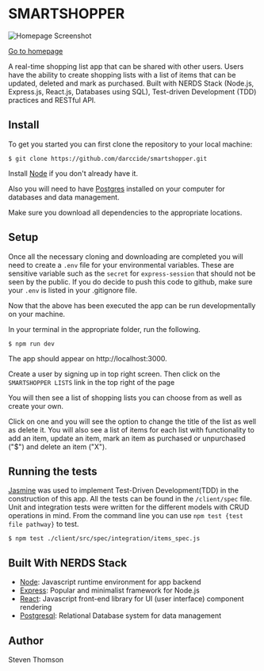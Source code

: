 # SMARTSHOPPER

![Homepage Screenshot](https://i.imgur.com/XXH9LpE.png)

[Go to homepage](https://smartshopper-final.herokuapp.com/static)

A real-time shopping list app that can be shared with other users. Users have the ability to create shopping lists with a list of items that can be updated, deleted and mark as purchased. Built with NERDS Stack (Node.js, Express.js, React.js, Databases using SQL), Test-driven Development (TDD) practices and RESTful API.

## Install

To get you started you can first clone the repository to your local machine:

```
$ git clone https://github.com/darccide/smartshopper.git

```

Install [Node](https://nodejs.org/en/download/) if you don't already have it.

Also you will need to have [Postgres](https://postgresql.org) installed on your computer for databases and data management.

Make sure you download all dependencies to the appropriate locations.

## Setup

Once all the necessary cloning and downloading are completed you will need to create a `.env` file for your environmental variables. These are sensitive variable such as the `secret` for `express-session` that should not be seen by the public. If you do decide to push this code to github, make sure your `.env` is listed in your .gitignore file.

Now that the above has been executed the app can be run developmentally on your machine.

In your terminal in the appropriate folder, run the following.

```
$ npm run dev
```

The app should appear on http://localhost:3000.

Create a user by signing up in top right screen. Then click on the `SMARTSHOPPER LISTS` link in the top right of the page

You will then see a list of shopping lists you can choose from as well as create your own.

Click on one and you will see the option to change the title of the list as well as delete it. You will also see a list of items for each list with functionality to add an item, update an item, mark an item as purchased or unpurchased ("\$") and delete an item ("X").

## Running the tests

[Jasmine](https://jasmine.github.io/) was used to implement Test-Driven Development(TDD) in the construction of this app. All the tests can be found in the `/client/spec` file. Unit and integration tests were written for the different models with CRUD operations in mind. From the command line you can use `npm test {test file pathway}` to test.

```
$ npm test ./client/src/spec/integration/items_spec.js
```

## Built With NERDS Stack

- [Node](https://nodejs.org/en/): Javascript runtime environment for app backend
- [Express](https://expressjs.com/): Popular and minimalist framework for Node.js
- [React](https://reactjs.org/): Javascript front-end library for UI (user interface) component rendering
- [Postgresql](https://www.postgresql.org/): Relational Database system for data management

## Author

Steven Thomson
